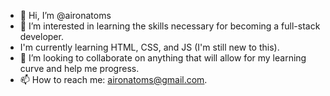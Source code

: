 - 👋 Hi, I’m @aironatoms
- 👀 I’m interested in learning the skills necessary for becoming a full-stack developer.
- I'm currently learning HTML, CSS, and JS (I'm still new to this).
- 💞️ I’m looking to collaborate on anything that will allow for my learning curve and help me progress.
- 📫 How to reach me: aironatoms@gmail.com.


<!---
aironatoms/aironatoms is a ✨ special ✨ repository because its `README.md` (this file) appears on your GitHub profile.
You can click the Preview link to take a look at your changes.
--->
